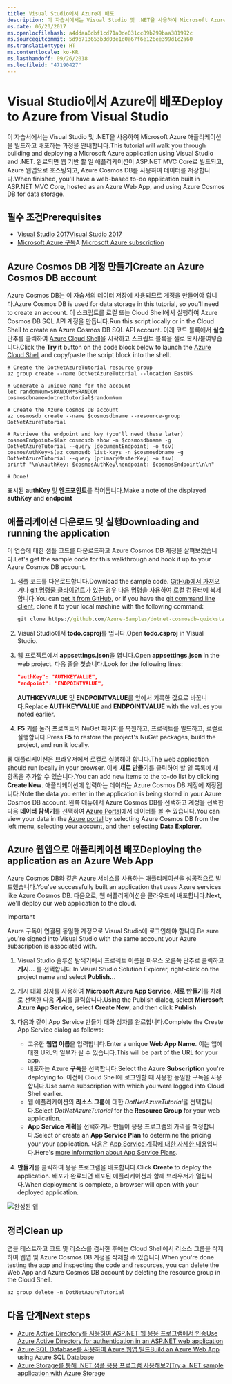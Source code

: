 ```yaml
---
title: Visual Studio에서 Azure에 배포
description: 이 자습서에서는 Visual Studio 및 .NET을 사용하여 Microsoft Azure 애플리케이션을 빌드하고 배포하는 과정을 안내합니다.
ms.date: 06/20/2017
ms.openlocfilehash: a4ddaa0dbf1cd71a0de031cc89b299baa381992c
ms.sourcegitcommit: 5d9b713653b3d03e1d0a67f6e126ee399d1c2a60
ms.translationtype: HT
ms.contentlocale: ko-KR
ms.lasthandoff: 09/26/2018
ms.locfileid: "47190427"
---
```

# <a name="deploy-to-azure-from-visual-studio"></a><span data-ttu-id="14ada-103">Visual Studio에서 Azure에 배포</span><span class="sxs-lookup"><span data-stu-id="14ada-103">Deploy to Azure from Visual Studio</span></span>

<span data-ttu-id="14ada-104">이 자습서에서는 Visual Studio 및 .NET을 사용하여 Microsoft Azure 애플리케이션을 빌드하고 배포하는 과정을 안내합니다.</span><span class="sxs-lookup"><span data-stu-id="14ada-104">This tutorial will walk you through building and deploying a Microsoft Azure application using Visual Studio and .NET.</span></span>  <span data-ttu-id="14ada-105">완료되면 웹 기반 할 일 애플리케이션이 ASP.NET MVC Core로 빌드되고, Azure 웹앱으로 호스팅되고, Azure Cosmos DB를 사용하여 데이터를 저장합니다.</span><span class="sxs-lookup"><span data-stu-id="14ada-105">When finished, you'll have a web-based to-do application built in ASP.NET MVC Core, hosted as an Azure Web App, and using Azure Cosmos DB for data storage.</span></span>

## <a name="prerequisites"></a><span data-ttu-id="14ada-106">필수 조건</span><span class="sxs-lookup"><span data-stu-id="14ada-106">Prerequisites</span></span>

* [<span data-ttu-id="14ada-107">Visual Studio 2017</span><span class="sxs-lookup"><span data-stu-id="14ada-107">Visual Studio 2017</span></span>](https://www.visualstudio.com/downloads/)
* <span data-ttu-id="14ada-108">[Microsoft Azure 구독](https://azure.microsoft.com/free/)</span><span class="sxs-lookup"><span data-stu-id="14ada-108">A [Microsoft Azure subscription](https://azure.microsoft.com/free/)</span></span>

## <a name="create-an-azure-cosmos-db-account"></a><span data-ttu-id="14ada-109">Azure Cosmos DB 계정 만들기</span><span class="sxs-lookup"><span data-stu-id="14ada-109">Create an Azure Cosmos DB account</span></span>

<span data-ttu-id="14ada-110">Azure Cosmos DB는 이 자습서의 데이터 저장에 사용되므로 계정을 만들어야 합니다.</span><span class="sxs-lookup"><span data-stu-id="14ada-110">Azure Cosmos DB is used for data storage in this tutorial, so you'll need to create an account.</span></span>  <span data-ttu-id="14ada-111">이 스크립트를 로컬 또는 Cloud Shell에서 실행하여 Azure Cosmos DB SQL API 계정을 만듭니다.</span><span class="sxs-lookup"><span data-stu-id="14ada-111">Run this script locally or in the Cloud Shell to create an Azure Cosmos DB SQL API account.</span></span>  <span data-ttu-id="14ada-112">아래 코드 블록에서 **실습** 단추를 클릭하여 [Azure Cloud Shell](/azure/cloud-shell/)을 시작하고 스크립트 블록을 셸로 복사/붙여넣습니다.</span><span class="sxs-lookup"><span data-stu-id="14ada-112">Click the **Try it** button on the code block below to launch the [Azure Cloud Shell](/azure/cloud-shell/) and copy/paste the script block into the shell.</span></span>

```azurecli-interactive
# Create the DotNetAzureTutorial resource group
az group create --name DotNetAzureTutorial --location EastUS

# Generate a unique name for the account
let randomNum=$RANDOM*$RANDOM
cosmosdbname=dotnettutorial$randomNum

# Create the Azure Cosmos DB account
az cosmosdb create --name $cosmosdbname --resource-group DotNetAzureTutorial

# Retrieve the endpoint and key (you'll need these later)
cosmosEndpoint=$(az cosmosdb show -n $cosmosdbname -g DotNetAzureTutorial --query [documentEndpoint] -o tsv)
cosmosAuthKey=$(az cosmosdb list-keys -n $cosmosdbname -g DotNetAzureTutorial --query [primaryMasterKey] -o tsv)
printf "\n\nauthKey: $cosmosAuthKey\nendpoint: $cosmosEndpoint\n\n"

# Done!

```

<span data-ttu-id="14ada-113">표시된 **authKey** 및 **엔드포인트**를 적어둡니다.</span><span class="sxs-lookup"><span data-stu-id="14ada-113">Make a note of the displayed **authKey** and **endpoint**</span></span> 

## <a name="downloading-and-running-the-application"></a><span data-ttu-id="14ada-114">애플리케이션 다운로드 및 실행</span><span class="sxs-lookup"><span data-stu-id="14ada-114">Downloading and running the application</span></span>

<span data-ttu-id="14ada-115">이 연습에 대한 샘플 코드를 다운로드하고 Azure Cosmos DB 계정을 살펴보겠습니다.</span><span class="sxs-lookup"><span data-stu-id="14ada-115">Let's get the sample code for this walkthrough and hook it up to your Azure Cosmos DB account.</span></span>

1. <span data-ttu-id="14ada-116">샘플 코드를 다운로드합니다.</span><span class="sxs-lookup"><span data-stu-id="14ada-116">Download the sample code.</span></span>  <span data-ttu-id="14ada-117">[GitHub에서 가져](https://github.com/Azure-Samples/dotnet-cosmosdb-quickstart/)오거나 [git 명령줄 클라이언트](https://git-scm.com/)가 있는 경우 다음 명령을 사용하여 로컬 컴퓨터에 복제합니다.</span><span class="sxs-lookup"><span data-stu-id="14ada-117">You can [get it from GitHub](https://github.com/Azure-Samples/dotnet-cosmosdb-quickstart/), or if you have the [git command line client](https://git-scm.com/), clone it to your local machine with the following command:</span></span>

    ```cmd
    git clone https://github.com/Azure-Samples/dotnet-cosmosdb-quickstart
    ```

2. <span data-ttu-id="14ada-118">Visual Studio에서 **todo.csproj**를 엽니다.</span><span class="sxs-lookup"><span data-stu-id="14ada-118">Open **todo.csproj** in Visual Studio.</span></span>

3. <span data-ttu-id="14ada-119">웹 프로젝트에서 **appsettings.json**을 엽니다.</span><span class="sxs-lookup"><span data-stu-id="14ada-119">Open **appsettings.json** in the web project.</span></span>  <span data-ttu-id="14ada-120">다음 줄을 찾습니다.</span><span class="sxs-lookup"><span data-stu-id="14ada-120">Look for the following lines:</span></span>

    ```json
    "authKey": "AUTHKEYVALUE",
    "endpoint": "ENDPOINTVALUE",
    ```
    <span data-ttu-id="14ada-121">**AUTHKEYVALUE** 및 **ENDPOINTVALUE**를 앞에서 기록한 값으로 바꿉니다.</span><span class="sxs-lookup"><span data-stu-id="14ada-121">Replace **AUTHKEYVALUE** and **ENDPOINTVALUE** with the values you noted earlier.</span></span>

4. <span data-ttu-id="14ada-122">**F5** 키를 눌러 프로젝트의 NuGet 패키지를 복원하고, 프로젝트를 빌드하고, 로컬로 실행합니다.</span><span class="sxs-lookup"><span data-stu-id="14ada-122">Press **F5** to restore the project's NuGet packages, build the project, and run it locally.</span></span>

<span data-ttu-id="14ada-123">웹 애플리케이션은 브라우저에서 로컬로 실행해야 합니다.</span><span class="sxs-lookup"><span data-stu-id="14ada-123">The web application should run locally in your browser.</span></span>  <span data-ttu-id="14ada-124">이제 **새로 만들기**를 클릭하여 할 일 목록에 새 항목을 추가할 수 있습니다.</span><span class="sxs-lookup"><span data-stu-id="14ada-124">You can add new items to the to-do list by clicking **Create New**.</span></span>  <span data-ttu-id="14ada-125">애플리케이션에 입력하는 데이터는 Azure Cosmos DB 계정에 저장됩니다.</span><span class="sxs-lookup"><span data-stu-id="14ada-125">Note the data you enter in the application is being stored in your Azure Cosmos DB account.</span></span>  <span data-ttu-id="14ada-126">왼쪽 메뉴에서 Azure Cosmos DB를 선택하고 계정을 선택한 다음 **데이터 탐색기**를 선택하여 [Azure Portal](https://portal.azure.com)에서 데이터를 볼 수 있습니다.</span><span class="sxs-lookup"><span data-stu-id="14ada-126">You can view your data in the [Azure portal](https://portal.azure.com) by selecting Azure Cosmos DB from the left menu, selecting your account, and then selecting **Data Explorer**.</span></span>

## <a name="deploying-the-application-as-an-azure-web-app"></a><span data-ttu-id="14ada-127">Azure 웹앱으로 애플리케이션 배포</span><span class="sxs-lookup"><span data-stu-id="14ada-127">Deploying the application as an Azure Web App</span></span>

<span data-ttu-id="14ada-128">Azure Cosmos DB와 같은 Azure 서비스를 사용하는 애플리케이션을 성공적으로 빌드했습니다.</span><span class="sxs-lookup"><span data-stu-id="14ada-128">You've successfully built an application that uses Azure services like Azure Cosmos DB.</span></span>  <span data-ttu-id="14ada-129">다음으로, 웹 애플리케이션을 클라우드에 배포합니다.</span><span class="sxs-lookup"><span data-stu-id="14ada-129">Next, we'll deploy our web application to the cloud.</span></span>

> [!IMPORTANT]
> <span data-ttu-id="14ada-130">Azure 구독이 연결된 동일한 계정으로 Visual Studio에 로그인해야 합니다.</span><span class="sxs-lookup"><span data-stu-id="14ada-130">Be sure you're signed into Visual Studio with the same account your Azure subscription is associated with.</span></span>

1. <span data-ttu-id="14ada-131">Visual Studio 솔루션 탐색기에서 프로젝트 이름을 마우스 오른쪽 단추로 클릭하고 **게시...** 를 선택합니다.</span><span class="sxs-lookup"><span data-stu-id="14ada-131">In Visual Studio Solution Explorer, right-click on the project name and select **Publish...**</span></span>

2. <span data-ttu-id="14ada-132">게시 대화 상자를 사용하여 **Microsoft Azure App Service**, **새로 만들기**를 차례로 선택한 다음 **게시**를 클릭합니다.</span><span class="sxs-lookup"><span data-stu-id="14ada-132">Using the Publish dialog, select **Microsoft Azure App Service**, select **Create New**, and then click **Publish**</span></span>

3. <span data-ttu-id="14ada-133">다음과 같이 App Service 만들기 대화 상자를 완료합니다.</span><span class="sxs-lookup"><span data-stu-id="14ada-133">Complete the Create App Service dialog as follows:</span></span>

    * <span data-ttu-id="14ada-134">고유한 **웹앱 이름**을 입력합니다.</span><span class="sxs-lookup"><span data-stu-id="14ada-134">Enter a unique **Web App Name**.</span></span>  <span data-ttu-id="14ada-135">이는 앱에 대한 URL의 일부가 될 수 있습니다.</span><span class="sxs-lookup"><span data-stu-id="14ada-135">This will be part of the URL for your app.</span></span>
    * <span data-ttu-id="14ada-136">배포하는 Azure **구독**을 선택합니다.</span><span class="sxs-lookup"><span data-stu-id="14ada-136">Select the Azure **Subscription** you're deploying to.</span></span>  <span data-ttu-id="14ada-137">이전에 Cloud Shell에 로그인할 때 사용한 동일한 구독을 사용합니다.</span><span class="sxs-lookup"><span data-stu-id="14ada-137">Use same subscription with which you were logged into Cloud Shell earlier.</span></span>
    * <span data-ttu-id="14ada-138">웹 애플리케이션의 **리소스 그룹**에 대한 *DotNetAzureTutorial*을 선택합니다.</span><span class="sxs-lookup"><span data-stu-id="14ada-138">Select *DotNetAzureTutorial* for the **Resource Group** for your web application.</span></span>
    * <span data-ttu-id="14ada-139">**App Service 계획**을 선택하거나 만들어 응용 프로그램의 가격을 책정합니다.</span><span class="sxs-lookup"><span data-stu-id="14ada-139">Select or create an **App Service Plan** to determine the pricing your your application.</span></span>  <span data-ttu-id="14ada-140">다음은 [App Service 계획에 대한 자세한 내용](/azure/app-service/azure-web-sites-web-hosting-plans-in-depth-overview)입니다.</span><span class="sxs-lookup"><span data-stu-id="14ada-140">Here's [more information about App Service Plans](/azure/app-service/azure-web-sites-web-hosting-plans-in-depth-overview).</span></span>

4. <span data-ttu-id="14ada-141">**만들기**를 클릭하여 응용 프로그램을 배포합니다.</span><span class="sxs-lookup"><span data-stu-id="14ada-141">Click **Create** to deploy the application.</span></span>  <span data-ttu-id="14ada-142">배포가 완료되면 배포된 애플리케이션과 함께 브라우저가 열립니다.</span><span class="sxs-lookup"><span data-stu-id="14ada-142">When deployment is complete, a browser will open with your deployed application.</span></span>

![완성된 앱](./media/dotnet-quickstart/todo.png)

## <a name="clean-up"></a><span data-ttu-id="14ada-144">정리</span><span class="sxs-lookup"><span data-stu-id="14ada-144">Clean up</span></span>

<span data-ttu-id="14ada-145">앱을 테스트하고 코드 및 리소스를 검사한 후에는 Cloud Shell에서 리소스 그룹을 삭제하여 웹앱 및 Azure Cosmos DB 계정을 삭제할 수 있습니다.</span><span class="sxs-lookup"><span data-stu-id="14ada-145">When you're done testing the app and inspecting the code and resources, you can delete the Web App and Azure Cosmos DB account by deleting the resource group in the Cloud Shell.</span></span>

```azurecli-interactive
az group delete -n DotNetAzureTutorial
```

## <a name="next-steps"></a><span data-ttu-id="14ada-146">다음 단계</span><span class="sxs-lookup"><span data-stu-id="14ada-146">Next steps</span></span>

* [<span data-ttu-id="14ada-147">Azure Active Directory를 사용하여 ASP.NET 웹 응용 프로그램에서 인증</span><span class="sxs-lookup"><span data-stu-id="14ada-147">Use Azure Active Directory for authentication in an ASP.NET web application</span></span>](/azure/active-directory/develop/active-directory-devquickstarts-webapp-dotnet)
* [<span data-ttu-id="14ada-148">Azure SQL Database를 사용하여 Azure 웹앱 빌드</span><span class="sxs-lookup"><span data-stu-id="14ada-148">Build an Azure Web App using Azure SQL Database</span></span>](/azure/app-service-web/web-sites-dotnet-get-started)
* [<span data-ttu-id="14ada-149">Azure Storage를 통해 .NET 샘플 응용 프로그램 사용해보기</span><span class="sxs-lookup"><span data-stu-id="14ada-149">Try a .NET sample application with Azure Storage</span></span>](/azure/storage/storage-samples-dotnet)


